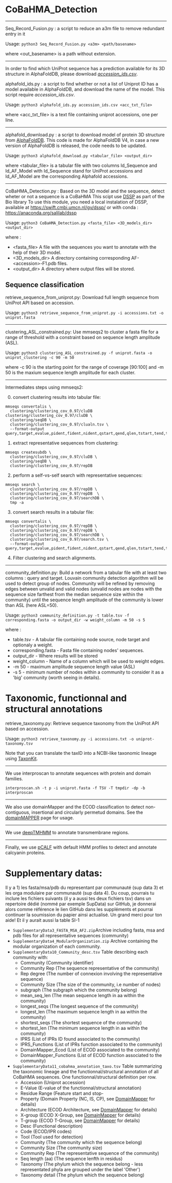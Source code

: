 # CoBaHMA_Detection

---

Seq_Record_Fusion.py : a script to reduce an a3m file to remove redundant entry in it

Usage: `python3 Seq_Record_Fusion.py <a3m> <path/basename>`

where <out_basename> is a path without extension.

---

In order to find which UniProt sequence has a prediction available for its 3D structure in AlphaFoldDB, please download [*accession_ids.csv*](http://ftp.ebi.ac.uk/pub/databases/alphafold/).

alphafold_ids.py : a script to find whether or not a list of Uniprot ID has a model available in AlphaFoldDB, and download the name of the model. This script require *accession_ids.csv*.

Usage: `python3 alphafold_ids.py accession_ids.csv <acc_txt_file>`

where <acc_txt_file> is a text file containing uniprot accessions, one per line.

---

alphafold_download.py : a script to download model of protein 3D structure from [AlphaFoldDB](https://alphafold.ebi.ac.uk/). This code is made for AlphaFoldDB V4, in case a new version of AlphaFoldDB is released, the code needs to be updated.

Usage: `python3 alphafold_download.py <tabular_file> <output_dir>`

where <tabular_file> is a tabular file with two columns Id_Sequence and Id_AF_Model with Id_Sequence stand for UniProt accessions and Id_AF_Model are the corresponding Alphafold accessions.

---

CoBaHMA_Detection.py : Based on the 3D model and the sequence, detect wheter or not a sequence is a CoBaHMA
This scipt use [DSSP](https://biopython.org/docs/1.75/api/Bio.PDB.DSSP.html) as part of the Bio library
To use this module, you need a local instalation of DSSP, available at https://swift.cmbi.umcn.nl/gv/dssp/ or with conda : https://anaconda.org/salilab/dssp

Usage: `python3 CoBaHMA_Detection.py <fasta_file> <3D_models_dir> <output_dir>`

where :
- <fasta_file> A file with the sequences you want to annotate with the help of their 3D model.
- <3D_models_dir> A directory containing corresponding AF-\<accession\>-F1.pdb files.
- <output_dir> A directory where output files will be stored.

## Sequence classification

retrieve_sequence_from_uniprot.py: Download full length sequence from UniProt API based on accession.

Usage: `python3 retrieve_sequence_from_uniprot.py -i accessions.txt -o uniprot.fasta` 

---

clustering_ASL_constrained.py: Use mmseqs2 to cluster a fasta file for a range of threshold with a constraint based on sequence length amplitude (ASL).

Usage: `python3 clustering_ASL_constrained.py -f uniprot.fasta -o uniprot_clustering -c 90 -m 50`

where -c 90 is the starting point for the range of coverage [90:100] and -m 50 is the maxium sequence length amplitude for each cluster.

---

Intermediates steps using mmseqs2:

0) convert clustering results into tabular file:

```
mmseqs convertalis \
  clustering/clustering_cov_0.97/cluDB clustering/clustering_cov_0.97/cluDB \
  clustering/seqDB \
  clustering/clustering_cov_0.97/clualn.tsv \
  --format-output query,target,evalue,pident,fident,nident,qstart,qend,qlen,tstart,tend,tlen,alnlen,bits,qaln,taln,mismatch,qcov,tcov
```

1) extract representative sequences from clustering:

```
mmseqs createsubdb \
  clustering/clustering_cov_0.97/cluDB \
  clustering/seqDB \
  clustering/clustering_cov_0.97/repDB
```

2) perform a self-vs-self search with representative sequences:

```
mmseqs search \
  clustering/clustering_cov_0.97/repDB \
  clustering/clustering_cov_0.97/repDB  \
  clustering/clustering_cov_0.97/searchDB \
  tmp -a
```

3) convert search results in a tabular file:

```
mmseqs convertalis \
  clustering/clustering_cov_0.97/repDB \
  clustering/clustering_cov_0.97/repDB \
  clustering/clustering_cov_0.97/searchDB \
  clustering/clustering_cov_0.97/search.tsv \
  --format-output query,target,evalue,pident,fident,nident,qstart,qend,qlen,tstart,tend,tlen,alnlen,bits,qaln,taln,mismatch,qcov,tcov
```

4) Filter clustering and search alignments.

---

community_definition.py: Build a network from a tabular file with at least two columns : query and target. Louvain community detection algorithm will be used to detect group of nodes. Community will be refined by removing edges between unvalid and valid nodes (unvalid nodes are nodes with the sequence size farthest from the median sequence size within the community) until the sequence length amplitude of the community is lower than ASL (here ASL=50).

Usage: `python3 community_definition.py -t table.tsv -f corresponding.fasta -o output_dir -w weight_column -m 50 -s 5`

where :
- table.tsv - A tabular file containing node source, node target and optionaly a weight.
- corresponding.fasta - Fasta file containing nodes' sequences.
- output_dir - Where results will be stored
- weight_column - Name of a column which will be used to weight edges.
- -m 50 - maximum amplitude sequence length value (ASL)
- -s 5 - minimum number of nodes within a community to consider it as a 'big' community (worth seeing in details).

# Taxonomic, functionnal and structural annotations

retrieve_taxonomy.py: Retrieve sequence taxonomy from the UniProt API based on accession.

Usage: `python3 retrieve_taxonomy.py -i accessions.txt -o uniprot-taxonomy.tsv` 

Note that you can translate the taxID into a NCBI-like taxonomic lineage using [TaxonKit](https://github.com/shenwei356/taxonkit).


---

We use interproscan to annotate sequences with protein and domain families.

`interproscan.sh -t p -i uniprot.fasta -f TSV -T tmpdir -dp -b interproscan
`

---

We also use domainMapper and the ECOD  classification to detect non-contiguous, insertional and circularly permetud domains. See the [domainMAPPER](https://github.com/FriedLabJHU/DomainMapper) page for usage.

---

We use [deepTMHMM](https://dtu.biolib.com/DeepTMHMM) to annotate transmembrane regions.

---

Finally, we use [pCALF](https://github.com/K2SOHIGH/pcalf/tree/main) with default HMM profiles to detect and annotate calcyanin proteins. 



# Supplementary datas: 

Il y a 1) les fasta/msa/pdb du representant par communauté (sup data 3) et les orga modulaire par communauté (sup data 4). Du coup, pourrais tu inclure les fichiers suivants (il y a aussi tes deux fichiers tsv) dans un repertoire dédié (nommé par exemple SupData) sur GitHub, je donnerai alors comme référence le lien GitHub dans les suppléments et pourrai continuer la soumission du papier ainsi actualisé. Un grand merci pour ton aide! Et il y aurait aussi la table SI-1
      
- `SupplementaryData3_FASTA_MSA_AF2.zip`Archive including fasta, msa and pdb files for all representative sequences (community)
- `SupplementaryData4_ModularOrganization.zip` Archive containing the modular organization of each community.
- `SupplementaryData10_Community_desc.tsv` Table describing each community with:
  - Community (Community identifier)
  - Community Rep (The sequence representative of the community)
  - Rep degree (The number of connexion involving the representative sequence)
  - Community Size (The size of the community, i.e number of nodes)
  - subgraph (The subgraph which the community belong)
  - mean_seq_len (The mean sequence length in aa within the community)
  - longest_seqs (The longest sequence of the community)
  - longest_len (The maximum sequence length in aa within the community)
  - shortest_seqs (The shortest sequence of the community)
  - shortest_len (The minimum sequence length in aa within the community)
  - IPRS (List of IPRs ID found associated to the community)
  - IPRS_Functions (List of IPRs function associated to the community)
  - DomainMapper_Ecod (List of ECOD associated to the community)
  - DomainMapper_Functions (List of ECOD function associated to the community)
- `SupplementaryData11_cobahma_annotation_taxo.tsv` Table summarizing the taxonomic lineage and the functionnal/structural annotation of all CoBaHMA sequences. One functionnal/structural definition per row.
  - Accession (Uniprot accession) 
  - E-Value (E-value of the functionnal/structural annotation)
  - Residue Range (Feature start and stop-
  - Property (Domain Property (NC, IS, CP), see [DomainMapper](https://github.com/FriedLabJHU/DomainMapper) for details)
  - Architecture (ECOD Architecture, see [DomainMapper](https://github.com/FriedLabJHU/DomainMapper) for details)
  - X-group (ECOD X-Group, see [DomainMapper](https://github.com/FriedLabJHU/DomainMapper) for details)
  - T-group (ECOD T-Group, see [DomainMapper](https://github.com/FriedLabJHU/DomainMapper) for details)
  - Desc (Functional description)
  - Code (ECOD/IPR codes)
  - Tool (Tool used for detection)
  - Community (The community which the sequence belong)
  - Community Size (The community size)
  - Community Rep (The representative sequence of the community)
  - Seq length (aa) (The sequence lenfth in residus)
  - Taxonomy (The phylum which the sequence belong - less representated phyla are grouped under the label 'Other')
  - Taxonomy detail (The phylum which the sequence belong)
 








